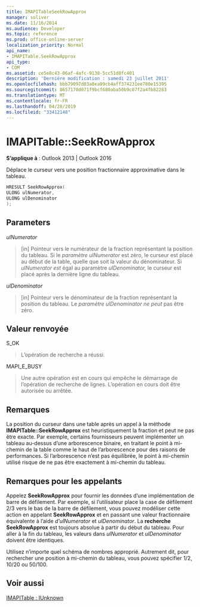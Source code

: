 ```yaml
---
title: IMAPITableSeekRowApprox
manager: soliver
ms.date: 11/16/2014
ms.audience: Developer
ms.topic: reference
ms.prod: office-online-server
localization_priority: Normal
api_name:
- IMAPITable.SeekRowApprox
api_type:
- COM
ms.assetid: ce5e8c43-06af-4afc-9138-5cc51d8fc401
description: 'Derniére modification : samedi 23 juillet 2011'
ms.openlocfilehash: bbb79097d03a8ea09cb4aff374231ee780e15395
ms.sourcegitcommit: 8657170d071f9bcf680aba50b9c07f2a4fb82283
ms.translationtype: MT
ms.contentlocale: fr-FR
ms.lasthandoff: 04/28/2019
ms.locfileid: "33412148"
---
```

# <a name="imapitableseekrowapprox"></a>IMAPITable::SeekRowApprox

  
  
**S’applique à** : Outlook 2013 | Outlook 2016 
  
Déplace le curseur vers une position fractionnaire approximative dans le tableau. 
  
```cpp
HRESULT SeekRowApprox(
ULONG ulNumerator,
ULONG ulDenominator
);
```

## <a name="parameters"></a>Parameters

 _ulNumerator_
  
> [in] Pointeur vers le numérateur de la fraction représentant la position du tableau. Si le  _paramètre ulNumerator_ est zéro, le curseur est placé au début de la table, quelle que soit la valeur du dénominateur. Si  _ulNumerator est_ égal au paramètre  _ulDenominator,_ le curseur est placé après la dernière ligne du tableau. 
    
 _ulDenominator_
  
> [in] Pointeur vers le dénominateur de la fraction représentant la position du tableau. Le  _paramètre ulDenominator ne peut_ pas être zéro. 
    
## <a name="return-value"></a>Valeur renvoyée

S_OK 
  
> L’opération de recherche a réussi.
    
MAPI_E_BUSY 
  
> Une autre opération est en cours qui empêche le démarrage de l’opération de recherche de lignes. L’opération en cours doit être autorisée ou arrêtée.
    
## <a name="remarks"></a>Remarques

La position du curseur dans une table après un appel à la méthode **IMAPITable::SeekRowApprox** est heuristiquement la fraction et peut ne pas être exacte. Par exemple, certains fournisseurs peuvent implémenter un tableau au-dessus d’une arborescence binaire, en traitant le point à mi-chemin de la table comme le haut de l’arborescence pour des raisons de performances. Si l’arborescence n’est pas équilibrée, le point à mi-chemin utilisé risque de ne pas être exactement à mi-chemin du tableau. 
  
## <a name="notes-to-callers"></a>Remarques pour les appelants

Appelez **SeekRowApprox** pour fournir les données d’une implémentation de barre de défilement. Par exemple, si l’utilisateur place la case de défilement 2/3 vers le bas de la barre de défilement, vous pouvez modéliser cette action en appelant **SeekRowApprox** et en passant une valeur fractionnaire équivalente à l’aide  _d’ulNumerator_ et  _ulDenominator_. La **recherche SeekRowApprox** est toujours absolue à partir du début du tableau. Pour aller à la fin du tableau, les valeurs dans  _ulNumerator_ et  _ulDenominator_ doivent être identiques. 
  
Utilisez n’importe quel schéma de nombres approprié. Autrement dit, pour rechercher une position à mi-chemin du tableau, vous pouvez spécifier 1/2, 10/20 ou 50/100. 
  
## <a name="see-also"></a>Voir aussi



[IMAPITable : IUnknown](imapitableiunknown.md)

